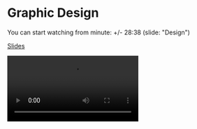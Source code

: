 # Graphic Design

You can start watching from minute: +/- 28:38 (slide: "Design")

[Slides](cdn://slides/02-Design.pdf)

![videoplayer](cdn://video/lecture002.mp4)
